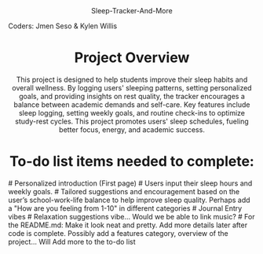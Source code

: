 <div align="center">
Sleep-Tracker-And-More

<p align="left">
Coders: Jmen Seso & Kylen Willis
</p>

# **Project Overview**
This project is designed to help students improve their sleep habits and overall wellness. By logging users' sleeping patterns, setting personalized goals, and providing insights on rest quality, the tracker encourages a balance between academic demands and self-care. Key features include sleep logging, setting weekly goals, and routine check-ins to optimize study-rest cycles. This project promotes users' sleep schedules, fueling better focus, energy, and academic success.

# To-do list items needed to complete:

<p align="left">
# Personalized introduction (First page)
# Users input their sleep hours and weekly goals. 
# Tailored suggestions and encouragement based on the user’s school-work-life balance to help improve sleep quality. Perhaps add a "How are you feeling from 1-10" in different categories
# Journal Entry vibes
# Relaxation suggestions vibe... Would we be able to link music?
# For the README.md: Make it look neat and pretty. Add more details later after code is complete. Possibly add a features category, overview of the project... Will Add more to the to-do list
